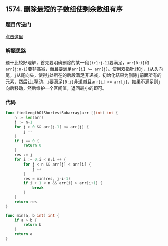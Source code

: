 ## 1574. 删除最短的子数组使剩余数组有序

### 题目传送门

[点击这里](https://leetcode.cn/problems/shortest-subarray-to-be-removed-to-make-array-sorted/)

### 解题思路

题干比较好理解，首先要明确删除的某一段`[i+1:j-1]`要满足，`arr[0:i]`和`arr[j:n-1]`要非递减，而且要满足`arr[i] >= arr[j]`。使用双指针`i`和`j`，`i`从头向尾，`j`从尾向头，使得`j`处所在的后段满足非递减，初始化结果为删除`j`前面所有的元素，然后让`i`移动，`i`要满足`[0:i]`非递减且`arr[i] <= arr[j]`，如果不满足则`j`向后移动，然后维护一个区间值，返回最小的即可。

### 代码

```go
func findLengthOfShortestSubarray(arr []int) int {
	n := len(arr)
	j := n-1 
	for j > 0 && arr[j-1] <= arr[j] {
		j --
	}
	if j == 0 {
		return 0
	}
	res := j
	for i := 0;i < n;i ++ {
		for j < n && arr[j] < arr[i] {
			j ++
		}
		res = min(res, j-i-1)
		if i + 1 < n && arr[i] > arr[i+1] {
			break
		}
	}
	return res
}

func min(a, b int) int {
	if a > b {
		return b
	}
	return a
}

```
